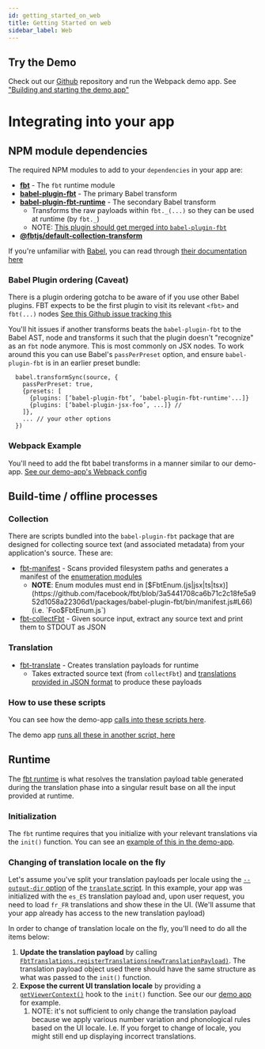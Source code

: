 ```yaml
---
id: getting_started_on_web
title: Getting Started on web
sidebar_label: Web
---
```


## Try the Demo
Check out our [Github](https://github.com/facebook/fbt) repository and run the Webpack demo app.
See ["Building and starting the demo app"](https://github.com/facebook/fbt/tree/master/demo-app#building-and-starting-the-demo-app)
# Integrating into your app

## NPM module dependencies
The required NPM modules to add to your `dependencies` in your app are:
 * [**fbt**](https://www.npmjs.com/package/fbt) - The `fbt` runtime module
 * [**babel-plugin-fbt**](https://www.npmjs.com/package/babel-plugin-fbt) - The primary Babel transform
 * [**babel-plugin-fbt-runtime**](https://www.npmjs.com/package/babel-plugin-fbt-runtime) - The secondary Babel transform
   * Transforms the raw payloads within `fbt._(...)` so they can be used at runtime (by `fbt._`)
   * NOTE: [This plugin should get merged into `babel-plugin-fbt`](https://github.com/facebook/fbt/issues/125)
 * [**@fbtjs/default-collection-transform**](https://www.npmjs.com/package/@fbtjs/default-collection-transform)

If you're unfamiliar with [Babel](https://babeljs.io/), you can read through [their documentation here](https://babeljs.io/)

### Babel Plugin ordering (Caveat)
There is a plugin ordering gotcha to be aware of if you use other Babel plugins.
FBT expects to be the first plugin to visit its relevant `<fbt>` and `fbt(...)` nodes
[See this Github issue tracking this](https://github.com/facebook/fbt/issues/40)

You'll hit issues if another transforms beats the `babel-plugin-fbt`
to the Babel AST, node and transforms it such that the plugin doesn't
"recognize" as an `fbt` node anymore.  This is most commonly on JSX nodes.
To work around this you can use Babel's `passPerPreset` option, and ensure `babel-plugin-fbt` is in an earlier preset bundle:
```
  babel.transformSync(source, {
    passPerPreset: true,
    {presets: [
      {plugins: [‘babel-plugin-fbt’, ‘babel-plugin-fbt-runtime'...]}
      {plugins: [‘babel-plugin-jsx-foo’, ...]} //
    ]},
    ... // your other options
  })
```

### Webpack Example
You'll need to add the fbt babel transforms in a manner similar to our demo-app.
[See our demo-app's Webpack config](https://github.com/facebook/fbt/blob/543e0a9c5b5c74e2094da3b94e3828c1dccacb7a/demo-app/webpack.config.js#L54-L59)

## Build-time / offline processes

### Collection
There are scripts bundled into the `babel-plugin-fbt` package that are designed for collecting source text (and associated metadata) from your application's source.
These are:

 * [fbt-manifest](https://github.com/facebook/fbt/blob/19531133625dab1d38995dcf578dcfdfa0b09048/packages/babel-plugin-fbt/package.json#L10) -
   Scans provided filesystem paths and generates a manifest of the [enumeration modules](https://facebook.github.io/fbt/docs/enums)
   * **NOTE**: Enum modules must end in [$FbtEnum.(js|jsx|ts|tsx)](https://github.com/facebook/fbt/blob/3a5441708ca6b71c2c18fe5a952d1058a22306d1/packages/babel-plugin-fbt/bin/manifest.js#L66) (i.e. `Foo$FbtEnum.js`)
 * [fbt-collectFbt](https://github.com/facebook/fbt/blob/19531133625dab1d38995dcf578dcfdfa0b09048/packages/babel-plugin-fbt/package.json#L9) -
   Given source input, extract any source text and print them to STDOUT as JSON

### Translation
 * [fbt-translate](https://github.com/facebook/fbt/blob/19531133625dab1d38995dcf578dcfdfa0b09048/packages/babel-plugin-fbt/package.json#L11) -
   Creates translation payloads for runtime
   * Takes extracted source text (from `collectFbt`) and [translations provided in JSON format](https://facebook.github.io/fbt/docs/translating) to produce these payloads

### How to use these scripts
You can see how the demo-app [calls into these scripts here](https://github.com/facebook/fbt/blob/3a5441708ca6b71c2c18fe5a952d1058a22306d1/demo-app/package.json#L11-L14).

The demo app [runs all these in another script, here](https://github.com/facebook/fbt/blob/3a5441708ca6b71c2c18fe5a952d1058a22306d1/demo-app/run_all.js)

## Runtime
The [fbt runtime](https://www.npmjs.com/package/fbt) is what resolves the translation payload table generated during the translation phase into a singular result base on all the input provided at runtime.

### Initialization
The `fbt` runtime requires that you initialize with your relevant translations via the `init()` function.  You can see an [example of this in the demo-app](https://github.com/facebook/fbt/blob/df2414ab3eb00a94b4a082d8f62e0e39e3053e40/demo-app/src/example/Example.react.js#L22-L27).

### Changing of translation locale on the fly

Let's assume you've split your translation payloads per locale using the [`--output-dir` option](https://github.com/facebook/fbt/blob/98d0516290975f614737387748769e235bf61216/packages/babel-plugin-fbt/bin/translate.js#L145-L153) of the [`translate` script](https://github.com/facebook/fbt/blob/master/packages/babel-plugin-fbt/src/bin/translate.js). In this example, your app was initialized with the `es_ES` translation payload and, upon user request, you need to load `fr_FR` translations and show these in the UI. (We'll assume that your app already has access to the new translation payload)

In order to change of translation locale on the fly, you'll need to do all the items below:

1. **Update the translation payload** by calling [`FbtTranslations.registerTranslations(newTranslationPayload)`](https://github.com/facebook/fbt/blob/f58d7c24e675c925d6d54dc33aa749b1640da200/runtime/nonfb/FbtTranslations.js#L49). The translation payload object used there should have the same structure as what was passed to the `init()` function.
1. **Expose the current UI translation locale** by providing a [`getViewerContext()`](https://github.com/facebook/fbt/blob/df2414ab3eb00a94b4a082d8f62e0e39e3053e40/runtime/shared/FbtHooks.js#L83) hook to the `init()` function. See our our [demo app](https://github.com/facebook/fbt/blob/df2414ab3eb00a94b4a082d8f62e0e39e3053e40/demo-app/src/example/Example.react.js#L17-L27) for example.
   1. NOTE: it's not sufficient to only change the translation payload because we apply various number variation and phonological rules based on the UI locale. I.e. If you forget to change of locale, you might still end up displaying incorrect translations.
